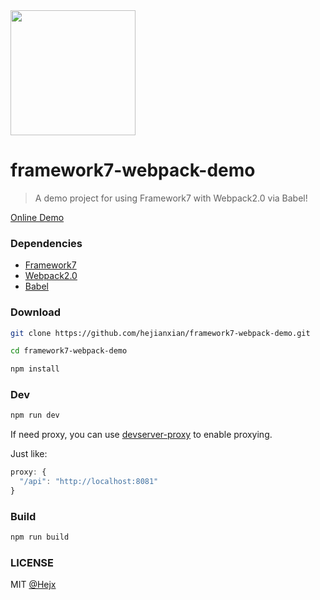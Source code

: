 <img src="https://dn-cnode.qbox.me/FggySaifXShKXx-Rp9c5gxh6Gox0" width="200">

# framework7-webpack-demo

> A demo project for using Framework7 with Webpack2.0 via Babel!

[Online Demo](https://hejx.herokuapp.com/f7/)

### Dependencies

* [Framework7](http://framework7.io/)
* [Webpack2.0](https://webpack.js.org/)
* [Babel](https://babeljs.io/)

### Download

```bash
git clone https://github.com/hejianxian/framework7-webpack-demo.git

cd framework7-webpack-demo

npm install

```

### Dev

```bash
npm run dev
```

If need proxy, you can use [devserver-proxy](https://webpack.js.org/configuration/dev-server/#devserver-proxy) to enable proxying.

Just like:

```js
proxy: {
  "/api": "http://localhost:8081"
}
```

### Build

``` bash
npm run build
```

### LICENSE

MIT [@Hejx](https://github.com/hejianxian/)

